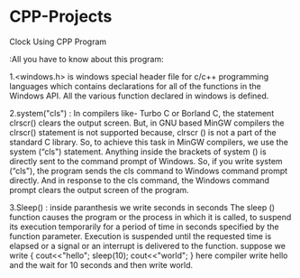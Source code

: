 # CPP-Projects
Clock Using CPP Program

:All you have to know about this program:

1.<windows.h> is windows special header file for c/c++  programming languages which contains declarations for all of the functions in the Windows API.
All the various function declared in windows is defined.

2.system("cls") : In compilers like- Turbo C or Borland C, the statement clrscr() clears the output screen. But, in GNU based MinGW compilers the clrscr() statement is not supported because, clrscr () is not a part of the standard C library. So, to achieve this task in MinGW compilers, we use the system (“cls") statement. Anything inside the brackets of system () is directly sent to the command prompt of Windows. So, if you write system (“cls"), the program sends the cls command to Windows command prompt directly. And in response to the cls command, the Windows command prompt clears the output screen of the program.

3.Sleep() : inside paranthesis we write seconds in seconds
 The sleep () function causes the program or the process in which it is called, to suspend its execution temporarily for a period of time in seconds specified by the function parameter. Execution is suspended until the requested time is elapsed or a signal or an interrupt is delivered to the function.
suppose we write
{ 
cout<<"hello";
sleep(10);
cout<<"world";
}
here compiler write hello and the wait for 10 seconds and then write world.
   
